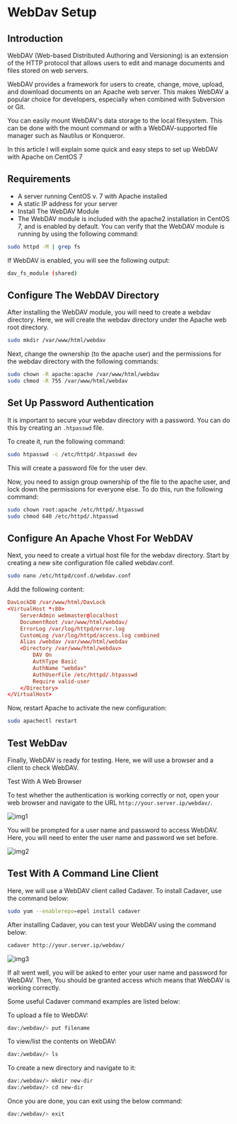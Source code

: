 # WebDav Setup

## Introduction

WebDAV (Web-based Distributed Authoring and Versioning) is an extension of the HTTP protocol that allows users to edit and manage documents and files stored on web servers.

WebDAV provides a framework for users to create, change, move, upload, and download documents on an Apache web server. This makes WebDAV a popular choice for developers, especially when combined with Subversion or Git.

You can easily mount WebDAV's data storage to the local filesystem. This can be done with the mount command or with a WebDAV-supported file manager such as Nautilus or Konqueror.

In this article I will explain some quick and easy steps to set up WebDAV with Apache on CentOS 7

## Requirements

- A server running CentOS v. 7 with Apache installed
- A static IP address for your server
- Install The WebDAV Module
- The WebDAV module is included with the apache2 installation in CentOS 7, and is enabled by default. You can verify that the WebDAV module is running by using the following command:

```sh
sudo httpd -M | grep fs
```

If WebDAV is enabled, you will see the following output:

```sh
dav_fs_module (shared)
```

## Configure The WebDAV Directory

After installing the WebDAV module, you will need to create a webdav directory. Here, we will create the webdav directory under the Apache web root directory.

```sh
sudo mkdir /var/www/html/webdav
```

Next, change the ownership (to the apache user) and the permissions for the webdav directory with the following commands:

```sh
sudo chown -R apache:apache /var/www/html/webdav
sudo chmod -R 755 /var/www/html/webdav
```

## Set Up Password Authentication

It is important to secure your webdav directory with a password. You can do this by creating an `.htpasswd` file.

To create it, run the following command:

```sh
sudo htpasswd -c /etc/httpd/.htpasswd dev
```

This will create a password file for the user dev.

Now, you need to assign group ownership of the file to the apache user, and lock down the permissions for everyone else. To do this, run the following command:

```sh
sudo chown root:apache /etc/httpd/.htpasswd
sudo chmod 640 /etc/httpd/.htpasswd
```

## Configure An Apache Vhost For WebDAV

Next, you need to create a virtual host file for the webdav directory. Start by creating a new site configuration file called webdav.conf.

```sh
sudo nano /etc/httpd/conf.d/webdav.conf
```

Add the following content:

```conf
DavLockDB /var/www/html/DavLock
<VirtualHost *:80>
    ServerAdmin webmaster@localhost
    DocumentRoot /var/www/html/webdav/
    ErrorLog /var/log/httpd/error.log
    CustomLog /var/log/httpd/access.log combined
    Alias /webdav /var/www/html/webdav
    <Directory /var/www/html/webdav>
        DAV On
        AuthType Basic
        AuthName "webdav"
        AuthUserFile /etc/httpd/.htpasswd
        Require valid-user
    </Directory>
</VirtualHost>
```
Now, restart Apache to activate the new configuration:

```sh
sudo apachectl restart
```

## Test WebDav

Finally, WebDAV is ready for testing. Here, we will use a browser and a client to check WebDAV.

Test With A Web Browser

To test whether the authentication is working correctly or not, open your web browser and navigate to the URL `http://your.server.ip/webdav/`.

![img1](https://devops.ionos.com/tutorials/static/img/tutorials/apache/apache_centos_webdav_pass.png)

You will be prompted for a user name and password to access WebDAV. Here, you will need to enter the user name and password we set before.

![img2](https://devops.ionos.com/tutorials/static/img/tutorials/apache/apache_centos_webdav_dir_list.png)

## Test With A Command Line Client

Here, we will use a WebDAV client called Cadaver. To install Cadaver, use the command below:

```sh
sudo yum --enablerepo=epel install cadaver
```

After installing Cadaver, you can test your WebDAV using the command below:

```sh
cadaver http://your.server.ip/webdav/
```

![img3](https://devops.ionos.com/tutorials/static/img/tutorials/apache/apache_centos_webdav_login.png)

If all went well, you will be asked to enter your user name and password for WebDAV. Then, You should be granted access which means that WebDAV is working correctly.

Some useful Cadaver command examples are listed below:

To upload a file to WebDAV:

```sh
dav:/webdav/> put filename
```

To view/list the contents on WebDAV:

```sh
dav:/webdav/> ls
```

To create a new directory and navigate to it:

```sh
dav:/webdav/> mkdir new-dir
dav:/webdav/> cd new-dir
```

Once you are done, you can exit using the below command:

```sh
dav:/webdav/> exit
```